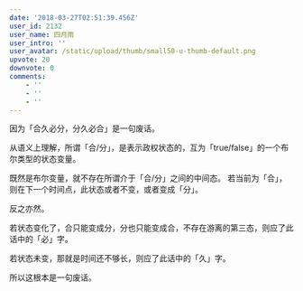 ```yaml
---
date: '2018-03-27T02:51:39.456Z'
user_id: 2132
user_name: 四月雨
user_intro: ''
user_avatar: /static/upload/thumb/small50-u-thumb-default.png
upvote: 20
downvote: 0
comments:
    - ''
    - ''
    - ''
---
```


因为「合久必分，分久必合」是一句废话。

  

从语义上理解，所谓「合/分」，是表示政权状态的，互为「true/false」的一个布尔类型的状态变量。

既然是布尔变量，就不存在所谓介于「合/分」之间的中间态。 若当前为「合」，则在下一个时间点，此状态或者不变，或者变成「分」。

反之亦然。

  

若状态变化了，合只能变成分，分也只能变成合，不存在游离的第三态，则应了此话中的「必」字。

若状态未变，那就是时间还不够长，则应了此话中的「久」字。

所以这根本是一句废话。
